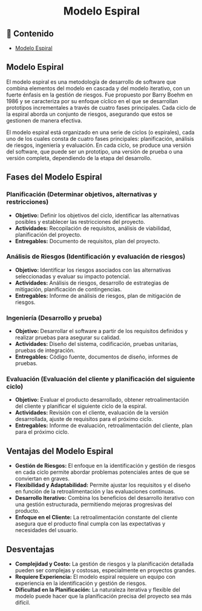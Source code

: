 <h1 align="center">Modelo Espiral</h1>

<h2>📑 Contenido</h2>

- [Modelo Espiral](#modelo-espiral)

## Modelo Espiral

El modelo espiral es una metodología de desarrollo de software que combina elementos del modelo en cascada y del modelo iterativo, con un fuerte énfasis en la gestión de riesgos. Fue propuesto por Barry Boehm en 1986 y se caracteriza por su enfoque cíclico en el que se desarrollan prototipos incrementales a través de cuatro fases principales. Cada ciclo de la espiral aborda un conjunto de riesgos, asegurando que estos se gestionen de manera efectiva.

El modelo espiral está organizado en una serie de ciclos (o espirales), cada uno de los cuales consta de cuatro fases principales: planificación, análisis de riesgos, ingeniería y evaluación. En cada ciclo, se produce una versión del software, que puede ser un prototipo, una versión de prueba o una versión completa, dependiendo de la etapa del desarrollo.

## Fases del Modelo Espiral

### Planificación (Determinar objetivos, alternativas y restricciones)

- **Objetivo:** Definir los objetivos del ciclo, identificar las alternativas posibles y establecer las restricciones del proyecto.
- **Actividades:** Recopilación de requisitos, análisis de viabilidad, planificación del proyecto.
- **Entregables:** Documento de requisitos, plan del proyecto.

### Análisis de Riesgos (Identificación y evaluación de riesgos)

- **Objetivo:** Identificar los riesgos asociados con las alternativas seleccionadas y evaluar su impacto potencial.
- **Actividades:** Análisis de riesgos, desarrollo de estrategias de mitigación, planificación de contingencias.
- **Entregables:** Informe de análisis de riesgos, plan de mitigación de riesgos.

### Ingeniería (Desarrollo y prueba)

- **Objetivo:** Desarrollar el software a partir de los requisitos definidos y realizar pruebas para asegurar su calidad.
- **Actividades:** Diseño del sistema, codificación, pruebas unitarias, pruebas de integración.
- **Entregables:** Código fuente, documentos de diseño, informes de pruebas.

### Evaluación (Evaluación del cliente y planificación del siguiente ciclo)

- **Objetivo:** Evaluar el producto desarrollado, obtener retroalimentación del cliente y planificar el siguiente ciclo de la espiral.
- **Actividades:** Revisión con el cliente, evaluación de la versión desarrollada, ajuste de requisitos para el próximo ciclo.
- **Entregables:** Informe de evaluación, retroalimentación del cliente, plan para el próximo ciclo.

## Ventajas del Modelo Espiral

- **Gestión de Riesgos:** El enfoque en la identificación y gestión de riesgos en cada ciclo permite abordar problemas potenciales antes de que se conviertan en graves.
- **Flexibilidad y Adaptabilidad:** Permite ajustar los requisitos y el diseño en función de la retroalimentación y las evaluaciones continuas.
- **Desarrollo Iterativo:** Combina los beneficios del desarrollo iterativo con una gestión estructurada, permitiendo mejoras progresivas del producto.
- **Enfoque en el Cliente:** La retroalimentación constante del cliente asegura que el producto final cumpla con las expectativas y necesidades del usuario.

## Desventajas

- **Complejidad y Costo:** La gestión de riesgos y la planificación detallada pueden ser complejas y costosas, especialmente en proyectos grandes.
- **Requiere Experiencia:** El modelo espiral requiere un equipo con experiencia en la identificación y gestión de riesgos.
- **Dificultad en la Planificación:** La naturaleza iterativa y flexible del modelo puede hacer que la planificación precisa del proyecto sea más difícil.
